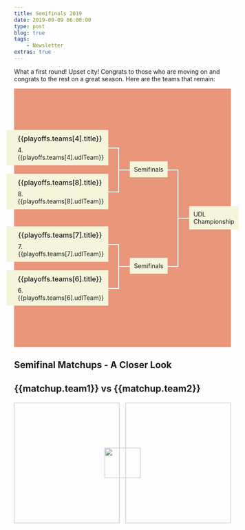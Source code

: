 ```yaml
---
title: Semifinals 2019
date: 2019-09-09 06:00:00
type: post
blog: true
tags:
    - Newsletter
extras: true
---
```


What a first round! Upset city! Congrats to those who are moving on and congrats to the rest on a great season. Here are the teams that remain:
<div class="wrapper">
    <div class="item">
        <div class="item-parent">
            <p>UDL Championship</p>
        </div>
        <div class="item-childrens">
            <div class="item-child">
                <div class="item">
                    <div class="item-parent">
                        <p>Semifinals</p>
                    </div>
                    <div class="item-childrens">
                        <div class="item-child">
                            <div class="block">
                                <img :src="playoffs.teams[4].udlTeamLogo">
                                <div>
                                    <h2>{{playoffs.teams[4].title}}</h2>
                                    <p>4. {{playoffs.teams[4].udlTeam}}</p>
                                </div>
                            </div>
                        </div>
                        <div class="item-child">
                            <div class="block">
                                <img :src="playoffs.teams[8].udlTeamLogo">
                                <div>
                                    <h2>{{playoffs.teams[8].title}}</h2>
                                    <p>8. {{playoffs.teams[8].udlTeam}}</p>
                                </div>
                            </div>
                        </div>
                    </div>
                </div>
            </div>
            <div class="item-child">
                <div class="item">
                    <div class="item-parent">
                        <p>Semifinals</p>
                    </div>
                    <div class="item-childrens">
                        <div class="item-child">
                            <div class="block">
                                <img :src="playoffs.teams[7].udlTeamLogo">
                                <div>
                                    <h2>{{playoffs.teams[7].title}}</h2>
                                    <p>7. {{playoffs.teams[7].udlTeam}}</p>
                                </div>
                            </div>
                        </div>
                        <div class="item-child">
                            <div class="block">
                                <img :src="playoffs.teams[6].udlTeamLogo">
                                <div>
                                    <h2>{{playoffs.teams[6].title}}</h2>
                                    <p>6. {{playoffs.teams[6].udlTeam}}</p>
                                </div>
                            </div>
                        </div>
                    </div>
                </div>
            </div>
        </div>
    </div>
</div>

## Semifinal Matchups - A Closer Look
<div class="weekContainer" v-for="week in weeks">

<div class="matchupContainer" v-for="matchup in week.matchups">

<!-- add records and place in division -->
<h2>{{matchup.team1}} vs {{matchup.team2}}</h2>
<div class="matchupImages">
<img class="team1Img" :src="matchup.team1Img">
<img class="vsLogo" src="http://static1.comicvine.com/uploads/original/11112/111129141/5440487-1122329314-52705.png">
<img class="team2Img" :src="matchup.team2Img">
</div>
<p :inner-html.prop="matchup.story | newLines"></p>

</div>

</div>


<style>
.authorName {
    font-size: 1rem;
}

.titleHug {
    margin-bottom: .3em;
}

.articleContainer {
    display: grid;
    grid-template-columns: auto auto;
    grid-row-gap: 1em;
    grid-column-gap: 1em;
}

@media only screen and (max-width: 1024px) {
    .articleContainer {
        grid-template-columns: auto;
    }
}

.article {
    box-shadow: 0 4px 6px 0 hsla(0, 0%, 0%, 0.2);
    cursor: pointer;
}

.article:hover {
    box-shadow: 0 8px 12px 0 hsla(0, 0%, 0%, 0.4);
}

.article > img {
    display: block;
    width: 100%;
    height: 20em;
    object-fit: cover;
}

.article > div {
    padding: 1em;
    height: 3em;
}

.article h3 {
    margin: 0;
}

.article h3, .article span {
    color: #2c3e50;
}


.matchupImages {
    margin-top: 20px;
    display: grid;
    grid-template-columns: repeat(6, 1fr);
    grid-column-gap: 1em;
    grid-auto-rows: 20em;
}

/* @media (max-width: 1024px) {
    .matchupImages {
        grid-template-columns: auto;
        grid-row-gap: 1em;
    }
} */

.matchupImages > img {
    height: 20em;
    object-fit: cover;
}

.matchupImages > .team1Img { grid-column: 1 / 4; grid-row: 1; width: 100%; }
.matchupImages > .vsLogo { grid-column: 3 / 5; grid-row: 1; z-index: 1; height: 5em; width: 6em; margin: auto; }
.matchupImages > .team2Img { grid-column: 4 / 7; grid-row: 1; width: 100%; }

@media (max-width: 900px) {
   .matchupImages {
       grid-template-columns: auto;
       grid-template-rows: repeat(6, 1fr);
       grid-row-gap: 1em;
    }
   .matchupImages > .team1Img { grid-row: 1 / 4; grid-column: 1; }
   .matchupImages > .vsLogo { grid-row: 2 / 6; grid-column: 1; }
   .matchupImages > .team2Img { grid-row: 4 / 7; grid-column: 1; }
}

.wrapper {
    background-color: DarkSalmon;
    display: flex;
    height: 600px;
    justify-content: center;
}

.item {
    display: flex;
    flex-direction: row-reverse;
}
.item .block, .item p {
    margin: 0;
    background-color: Beige;
}
.item .block {
    padding: 10px;
    min-width: 15em;
}
.item-parent > p {
    padding: 10px;
}
.item-parent {
    position: relative;
    margin-left: 50px;
    display: flex;
    align-items: center;
}
.item-parent:after {
    position: absolute;
    content: '';
    width: 25px;
    height: 2px;
    left: 0;
    top: 50%;
    background-color: #fff;
    transform: translateX(-100%);
}
.item-childrens {
    display: flex;
    flex-direction: column;
    justify-content: center;
}
.item-child {
    display: flex;
    align-items: flex-start;
    justify-content: flex-end;
    margin-top: 10px;
    margin-bottom: 10px;
    position: relative;
}
.item-child:before {
    content: '';
    position: absolute;
    background-color: #fff;
    right: 0;
    top: 50%;
    transform: translateX(100%);
    width: 25px;
    height: 2px;
}
.item-child:after {
    content: '';
    position: absolute;
    background-color: #fff;
    right: -25px;
    height: calc(50% + 22px);
    width: 2px;
    top: 50%;
}
.item-child:last-child:after {
    transform: translateY(-100%);
}
.item-child:only-child:after {
    display: none;
}

.block {
    display: flex;
    align-items: flex-start;
    /* Beige */
    background: #333;
    padding: 1rem;
    max-width: 15rem;
    margin: 0 0 1rem 0;
}
.block > img {
    width: 75px;
    margin: 0 1rem 0 0;
}
.block > div {
    flex: 1;
}
.block h2 {
    font-weight: 500;
    margin: 0 0 0.5rem 0;
    font-size: 1rem;
}
</style>

<script>
export default {
  data() {
    return {
        playoffs: {
            teams: {
                "6": {
                    udlTeam: 'Team !Ponche!',
                    udlTeamLogo: 'https://g.espncdn.com/lm-static/flb/images/default_logos/5.svg',
                    title: "Koufax Wild Card #1"
                },
                "8": {
                    udlTeam: 'Forgot About Trea',
                    udlTeamLogo: 'https://g.espncdn.com/s/flblm/logos/At%20the%20Ballpark-Robb%20Harskamp/Ballpark-01.svg',
                    title: "Koufax Wild Card #2"
                },
                "7": {
                    udlTeam: 'Big League Chu',
                    udlTeamLogo: 'https://img.fantrax.com/logos/tmLogo_x1joq2kojf9xmujh_512.jpg',
                    title: "Aaron Wild Card #2"
                },
                "4": {
                    udlTeam: 'Discount Bob\'s Couch Emporium',
                    udlTeamLogo: 'http://g.espncdn.com/lm-app/lm/img/shell/shield-FLB.svg',
                    title: "Aaron West Champ"
                }
            }
        },
        weeks: [
            {
                matchups: [
                    {
                        team1: "Discount Bob\'s Couch Emporium",
                        team1Img: "https://arizonasports.com/wp-content/uploads/2018/08/archie.jpg",
                        team2: "Forgot About Trea",
                        team2Img: "https://i.kinja-img.com/gawker-media/image/upload/s--FsX7Hnvv--/c_fill,fl_progressive,g_center,h_900,q_80,w_1600/c0kxz6hxopne6fxteg2a.jpg",
                        story: "Discount Bob's Couch Emporium stopped the hot Gamblers in their tracks behind big performances from the bats of Christian Yelich, Kyle Schwarber, AJ Pollock, and Matt Joyce. Archie Bradley and Emilio Pagan helped seal down the pitching end with 3 saves apiece. \n Forgot About Trea demolished the Back2Back Jax juggernaut - quite an upset for the 8 seed. Juan Soto, Carlos Martinez, Lucas Gioloto, and a two-start Tony Disco all helped to make a big difference. \n Both squads in this semifinal matchup got through the first round with solid bullpen performances. Now we get to see how they matchup against each other. Many other categorical stats were similar for both teams in their quarterfinal matchup. Forgot About Trea could have an advantage with several two-start pitchers - though the matchups could be tough. The Emporium has Bauer and Fried lined up for two-starts as well. Many things seem even and balanced between these two squads. This could be a close one."
                    },
                    {
                        team1: "Big League Chu",
                        team1Img: "https://www.nbcsports.com/bayarea/sites/csnbayarea/files/styles/article_hero_image/public/2019/07/17/chapmanmarinersap.jpg?itok=kdVQjWUr",
                        team2: "Team !Ponche!",
                        team2Img: "https://thinkbluepc.files.wordpress.com/2019/01/img_4944.jpg?w=760",
                        story: "Big League Chu's Matt Chapman had just two hits in his quarterfinal matchup - both home runs. Two bombs along with eight walks accounts for not a bad week in an OBP league. Mark Canha and Asdrubal Cabrera also came up big on the offensive side of the ball. In spite of a Jon Lester implosion, he still had two starts and racked up sixteen big Ks for BLC. Chaz Roe with three holds may be the unsung hero allowing Big League Chu to just beat out the Runners in the saves+holds category.  \n Team !Ponche\'s! offense is still cookin'. Ketel Marte and Joc Pederson had monster weeks in the quarterfinal matchup. The two-start Sandy Alcantara came up with fifteen big Ks for Team !Ponche! on the pitching side - perhaps it was Jake Arrieta's injured, intimidating stare that pushed Sandy onward. \n The semifinal story here seems like it could be a case of Big League Chu's pitching vs Team !Ponche's! bats. Can either team find a way to put a dent in each other? Big League Chu could be fighting a tough battle going up against a two-start Greinke. However, as we saw in the first round of our playoffs this year, anything can happen."
                    }
                ]
            }
        ]
    };
  },
  filters: {
      newLines: function(str){
          return str.replace(/(\r\n|\n|\r)/gm, "<br><br>")
      }
  }
}
</script>
